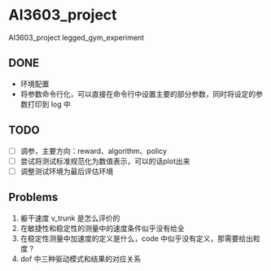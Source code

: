 # AI3603_project
AI3603_project legged_gym_experiment

## DONE
-  环境配置
-  将参数命令行化，可以直接在命令行中设置主要的部分参数，同时将设定的参数打印到 log 中

## TODO
- [ ] 调参，主要方向：reward、algorithm、policy
- [ ] 尝试将测试标准规范化为数值表示，可以的话plot出来
- [ ] 调整测试环境为最后评估环境

## Problems
1. 躯干速度 v_trunk 是怎么评价的
2. 在敏捷性和稳定性的测量中的速度条件似乎没有给全
3. 在稳定性测量中加速度的定义是什么，code 中似乎没有定义，那需要给出粒度？
4. dof 中三种驱动模式和结果的对应关系
